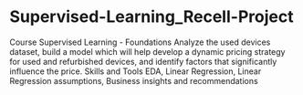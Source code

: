 # Supervised-Learning_Recell-Project
Course Supervised Learning - Foundations  Analyze the used devices dataset, build a model which will help develop a dynamic pricing strategy for used and refurbished devices, and identify factors that significantly influence the price.  Skills and Tools  EDA, Linear Regression, Linear Regression assumptions, Business insights and recommendations

